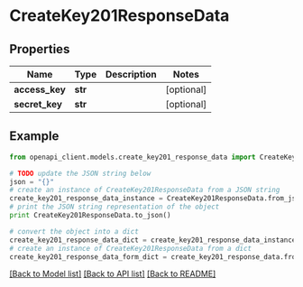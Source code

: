 # CreateKey201ResponseData


## Properties
Name | Type | Description | Notes
------------ | ------------- | ------------- | -------------
**access_key** | **str** |  | [optional] 
**secret_key** | **str** |  | [optional] 

## Example

```python
from openapi_client.models.create_key201_response_data import CreateKey201ResponseData

# TODO update the JSON string below
json = "{}"
# create an instance of CreateKey201ResponseData from a JSON string
create_key201_response_data_instance = CreateKey201ResponseData.from_json(json)
# print the JSON string representation of the object
print CreateKey201ResponseData.to_json()

# convert the object into a dict
create_key201_response_data_dict = create_key201_response_data_instance.to_dict()
# create an instance of CreateKey201ResponseData from a dict
create_key201_response_data_form_dict = create_key201_response_data.from_dict(create_key201_response_data_dict)
```
[[Back to Model list]](../README.md#documentation-for-models) [[Back to API list]](../README.md#documentation-for-api-endpoints) [[Back to README]](../README.md)


